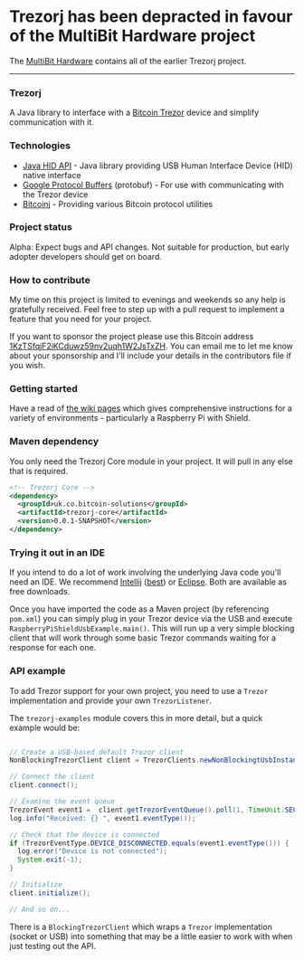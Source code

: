 # Trezorj has been depracted in favour of the MultiBit Hardware project

The [MultiBit Hardware](https://github.com/bitcoin-solutions/mbhd-hardware) contains all of the earlier Trezorj project.

----

### Trezorj

A Java library to interface with a [Bitcoin Trezor](https://bitcointrezor.com) device and simplify communication with
it.

### Technologies

* [Java HID API](https://code.google.com/p/javahidapi/) - Java library providing USB Human Interface Device (HID) native interface
* [Google Protocol Buffers](https://code.google.com/p/protobuf/) (protobuf) - For use with communicating with the Trezor device
* [Bitcoinj](https://code.google.com/p/bitcoinj/) - Providing various Bitcoin protocol utilities

### Project status

Alpha: Expect bugs and API changes. Not suitable for production, but early adopter developers should get on board.

### How to contribute

My time on this project is limited to evenings and weekends so any help is gratefully received. Feel free to step up with a 
pull request to implement a feature that you need for your project.

If you want to sponsor the project please use this Bitcoin address [1KzTSfqjF2iKCduwz59nv2uqh1W2JsTxZH](bitcoin:1KzTSfqjF2iKCduwz59nv2uqh1W2JsTxZH?amount=0.05&label=Trezorj).
You can email me to let me know about your sponsorship and I'll include your details in the contributors file if you wish.

### Getting started

Have a read of [the wiki pages](https://github.com/bitcoin-solutions/trezorj/wiki/_pages) which gives comprehensive instructions
for a variety of environments - particularly a Raspberry Pi with Shield.

### Maven dependency

You only need the Trezorj Core module in your project. It will pull in any else that is required.

```xml
<!-- Trezorj Core -->
<dependency>
  <groupId>uk.co.bitcoin-solutions</groupId>
  <artifactId>trezorj-core</artifactId>
  <version>0.0.1-SNAPSHOT</version>
</dependency>
```

### Trying it out in an IDE

If you intend to do a lot of work involving the underlying Java code you'll need an IDE. We recommend [Intellij](https://www.jetbrains.com/idea/download/)
([best](http://programmers.stackexchange.com/a/24231/7167)) or [Eclipse](https://www.eclipse.org/downloads/). Both are available as free downloads.

Once you have imported the code as a Maven project (by referencing `pom.xml`) you can simply plug in your Trezor device via the USB
and execute `RaspberryPiShieldUsbExample.main()`. This will run up a very simple blocking client that will work through some basic 
Trezor commands waiting for a response for each one.

### API example

To add Trezor support for your own project, you need to use a `Trezor` implementation and provide your own `TrezorListener`. 

The `trezorj-examples` module covers this in more detail, but a quick example would be:

```java

// Create a USB-based default Trezor client
NonBlockingTrezorClient client = TrezorClients.newNonBlockingtUsbInstance(TrezorClients.newSessionId());

// Connect the client
client.connect();

// Examine the event queue
TrezorEvent event1 =  client.getTrezorEventQueue().poll(1, TimeUnit.SECONDS);
log.info("Received: {} ", event1.eventType());

// Check that the device is connected
if (TrezorEventType.DEVICE_DISCONNECTED.equals(event1.eventType())) {
  log.error("Device is not connected");
  System.exit(-1);
}

// Initialize
client.initialize();

// And so on...

```

There is a `BlockingTrezorClient` which wraps a `Trezor` implementation (socket or USB) into something
that may be a little easier to work with when just testing out the API.

